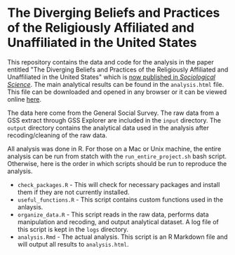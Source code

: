 # The Diverging Beliefs and Practices of the Religiously Affiliated and Unaffiliated in the United States

This repository contains the data and code for the analysis in the paper entitled "The Diverging Beliefs and Practices of the Religiously Affiliated and Unaffiliated in the United States" which is [now published in *Sociological Science*](https://dx.doi.org/10.15195/v5.a16). The main analytical results can be found in the `analysis.html` file. This file can be downloaded and opened in any browser or it can be viewed online [here](https://cdn.rawgit.com/AaronGullickson/nones_beliefs_analysis/d33c61c1/analysis.html). 

The data here come from the General Social Survey. The raw data from a GSS extract through GSS Explorer are included in the `input` directory. The `output` directory contains the analytical data used in the analysis after recoding/cleaning of the raw data. 

All analysis was done in R. For those on a Mac or Unix machine, the entire analysis can be run from statch with the `run_entire_project.sh` bash script. Otherwise, here is the order in which scripts should be run to reproduce the analysis. 

- `check_packages.R` - This will check for necessary packages and install them if they are not currently installed.
- `useful_functions.R` - This script contains custom functions used in the anlaysis. 
- `organize_data.R` - This script reads in the raw data, performs data manipulation and recoding, and output analytical dataset. A log file of this script is kept in the `logs` directory. 
- `analysis.Rmd` - The actual analysis. This script is an R Markdown file and will output all results to `analysis.html`.
